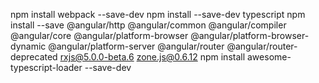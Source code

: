 npm install webpack --save-dev
npm install --save-dev typescript
npm install --save @angular/http @angular/common @angular/compiler @angular/core @angular/platform-browser @angular/platform-browser-dynamic @angular/platform-server @angular/router @angular/router-deprecated rxjs@5.0.0-beta.6 zone.js@0.6.12
npm install awesome-typescript-loader --save-dev
